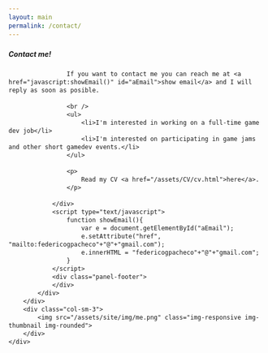 ```yaml
---
layout: main
permalink: /contact/
---
```


<div class="container-fluid">
	<div class="row">
		<div class="col-sm-9">
			<div class="panel panel-post">
				<div class="panel-body">
					<p style="padding: 8px 0px;">
						<strong><i>Contact me!</i></strong>
					</p>

					If you want to contact me you can reach me at <a href="javascript:showEmail()" id="aEmail">show email</a> and I will reply as soon as posible.
					
					<br />
					<ul>
						<li>I'm interested in working on a full-time game dev job</li>
						<li>I'm interested on participating in game jams and other short gamedev events.</li>
					</ul>

					<p>
						Read my CV <a href="/assets/CV/cv.html">here</a>.
					</p>
					
				</div>
				<script type="text/javascript">
					function showEmail(){
						var e = document.getElementById("aEmail");
						e.setAttribute("href", "mailto:federicogpacheco"+"@"+"gmail.com");
						e.innerHTML = "federicogpacheco"+"@"+"gmail.com";
					}
				</script>
				<div class="panel-footer">
				</div>
			</div>
		</div>
		<div class="col-sm-3">
			<img src="/assets/site/img/me.png" class="img-responsive img-thumbnail img-rounded">
		</div>
	</div>
</div>